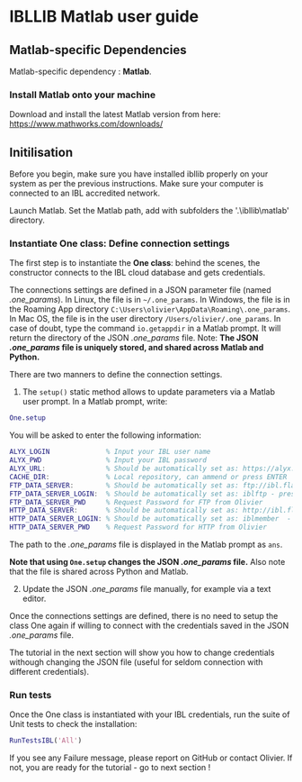 # IBLLIB Matlab user guide


## Matlab-specific Dependencies

Matlab-specific dependency : **Matlab**.

### Install Matlab onto your machine
Download and install the latest Matlab version from here: https://www.mathworks.com/downloads/



## Initilisation

Before you begin, make sure you have installed ibllib properly on your system as per the previous instructions.
Make sure your computer is connected to an IBL accredited network.

Launch Matlab.
Set the Matlab path, add with subfolders the '.\ibllib\matlab' directory.

### Instantiate One class: Define connection settings

The first step is to instantiate the **One class**: behind the scenes, the constructor connects to the IBL cloud database and gets credentials. 

The connections settings are defined in a JSON parameter file (named *.one_params*).
In Linux, the file is in `~/.one_params`.
In Windows, the file is in the Roaming App directory `C:\Users\olivier\AppData\Roaming\.one_params`.
In Mac OS, the file is in the user directory `/Users/olivier/.one_params`.
In case of doubt, type the command `io.getappdir` in a Matlab prompt. It will return the directory of the JSON *.one_params* file. 
Note: **The JSON *.one_params* file is uniquely stored, and shared across Matlab and Python.**


There are two manners to define the connection settings.

1. The `setup()` static method allows to update parameters via a Matlab user prompt.
In a Matlab prompt, write:

```matlab
One.setup
```

You will be asked to enter the following information:

```matlab
ALYX_LOGIN 				% Input your IBL user name
ALYX_PWD				% Input your IBL password
ALYX_URL:				% Should be automatically set as: https://alyx.internationalbrainlab.org - press ENTER
CACHE_DIR:				% Local repository, can ammend or press ENTER
FTP_DATA_SERVER: 		% Should be automatically set as: ftp://ibl.flatironinstitute.org - press ENTER
FTP_DATA_SERVER_LOGIN:	% Should be automatically set as: iblftp - press ENTER
FTP_DATA_SERVER_PWD		% Request Password for FTP from Olivier
HTTP_DATA_SERVER: 		% Should be automatically set as: http://ibl.flatironinstitute.org  - press ENTER 
HTTP_DATA_SERVER_LOGIN: % Should be automatically set as: iblmember  - press ENTER
HTTP_DATA_SERVER_PWD	% Request Password for HTTP from Olivier
```

The path to the *.one_params* file is displayed in the Matlab prompt as `ans`.

**Note that using `One.setup` changes the JSON *.one_params* file.** Also note that the file is shared across Python and Matlab.



2. Update the JSON *.one_params* file manually, for example via a text editor.


Once the connections settings are defined, there is no need to setup the class One again if willing to connect with the credentials saved in the JSON *.one_params* file.

The tutorial in the next section will show you how to change credentials withough changing the JSON file (useful for seldom connection with different credentials).



### Run tests

Once the One class is instantiated with your IBL credentials, run the suite of Unit tests to check the installation:

```matlab
RunTestsIBL('All')

```

If you see any Failure message, please report on GitHub or contact Olivier.
If not, you are ready for the tutorial - go to next section !

